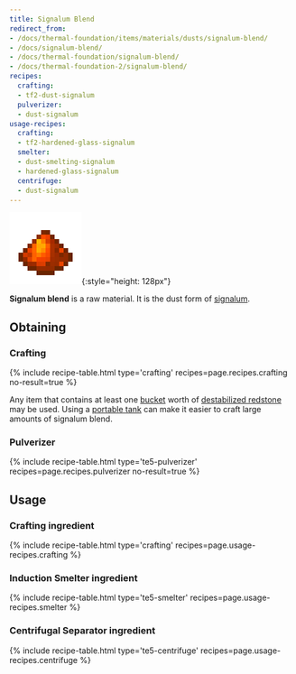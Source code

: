 ```yaml
---
title: Signalum Blend
redirect_from:
- /docs/thermal-foundation/items/materials/dusts/signalum-blend/
- /docs/signalum-blend/
- /docs/thermal-foundation/signalum-blend/
- /docs/thermal-foundation-2/signalum-blend/
recipes:
  crafting:
  - tf2-dust-signalum
  pulverizer:
  - dust-signalum
usage-recipes:
  crafting:
  - tf2-hardened-glass-signalum
  smelter:
  - dust-smelting-signalum
  - hardened-glass-signalum
  centrifuge:
  - dust-signalum
---
```


![Signalum blend](/assets/images/thermal-foundation-2/dust-signalum.png){:style="height: 128px"}


**Signalum blend** is a raw material. It is the dust form of
[signalum](/docs/1.12/thermal-foundation-2/signalum-ingot/).


Obtaining
---------

### Crafting
{% include recipe-table.html type='crafting' recipes=page.recipes.crafting no-result=true %}

Any item that contains at least one
[bucket](https://minecraft.gamepedia.com/Bucket) worth of [destabilized
redstone](/docs/1.12/thermal-foundation-2/destabilized-redstone/) may be used. Using a [portable
tank](/docs/1.12/thermal-expansion-5/portable-tank/) can make it easier to craft large amounts of
signalum blend.

### Pulverizer
{% include recipe-table.html type='te5-pulverizer' recipes=page.recipes.pulverizer no-result=true %}


Usage
-----

### Crafting ingredient
{% include recipe-table.html type='crafting' recipes=page.usage-recipes.crafting %}

### Induction Smelter ingredient
{% include recipe-table.html type='te5-smelter' recipes=page.usage-recipes.smelter %}

### Centrifugal Separator ingredient
{% include recipe-table.html type='te5-centrifuge' recipes=page.usage-recipes.centrifuge %}
